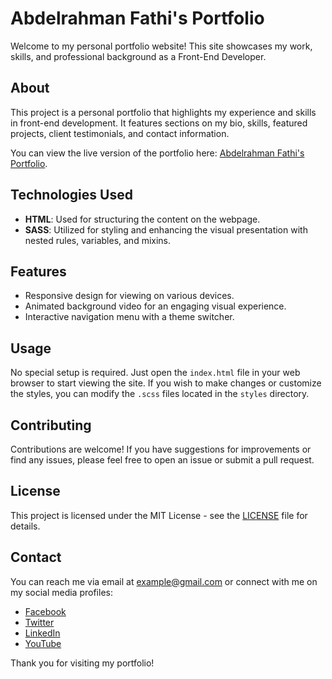 # Abdelrahman Fathi's Portfolio

Welcome to my personal portfolio website! This site showcases my work, skills, and professional background as a Front-End Developer.

## About

This project is a personal portfolio that highlights my experience and skills in front-end development. It features sections on my bio, skills, featured projects, client testimonials, and contact information. 

You can view the live version of the portfolio here: [Abdelrahman Fathi's Portfolio](https://abdelrahmanfthi.github.io/My-Prtofolio/).

## Technologies Used

- **HTML**: Used for structuring the content on the webpage.
- **SASS**: Utilized for styling and enhancing the visual presentation with nested rules, variables, and mixins.

## Features

- Responsive design for viewing on various devices.
- Animated background video for an engaging visual experience.
- Interactive navigation menu with a theme switcher.

## Usage

No special setup is required. Just open the `index.html` file in your web browser to start viewing the site. If you wish to make changes or customize the styles, you can modify the `.scss` files located in the `styles` directory.

## Contributing

Contributions are welcome! If you have suggestions for improvements or find any issues, please feel free to open an issue or submit a pull request.

## License

This project is licensed under the MIT License - see the [LICENSE](LICENSE) file for details.

## Contact

You can reach me via email at [example@gmail.com](mailto:example@gmail.com) or connect with me on my social media profiles:

- [Facebook](https://www.facebook.com/A.Fathi)
- [Twitter](https://twitter.com/A.Fathi)
- [LinkedIn](https://www.linkedin.com/in/A.Fathi/)
- [YouTube](https://www.youtube.com/@A.Fathi)

Thank you for visiting my portfolio!
